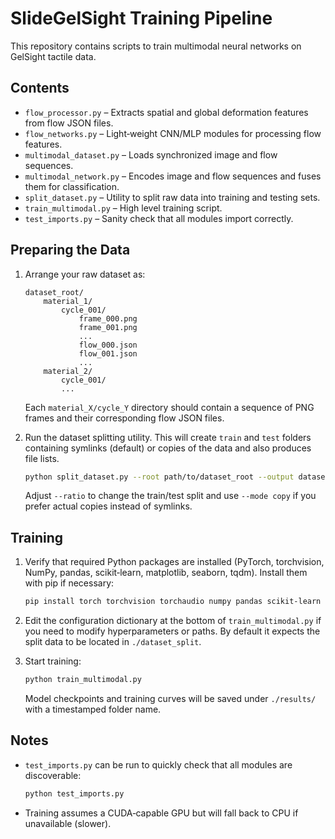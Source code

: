 # SlideGelSight Training Pipeline

This repository contains scripts to train multimodal neural networks on GelSight tactile data.

## Contents
- `flow_processor.py` – Extracts spatial and global deformation features from flow JSON files.
- `flow_networks.py` – Light‐weight CNN/MLP modules for processing flow features.
- `multimodal_dataset.py` – Loads synchronized image and flow sequences.
- `multimodal_network.py` – Encodes image and flow sequences and fuses them for classification.
- `split_dataset.py` – Utility to split raw data into training and testing sets.
- `train_multimodal.py` – High level training script.
- `test_imports.py` – Sanity check that all modules import correctly.

## Preparing the Data
1. Arrange your raw dataset as:
   ```
   dataset_root/
       material_1/
           cycle_001/
               frame_000.png
               frame_001.png
               ...
               flow_000.json
               flow_001.json
               ...
       material_2/
           cycle_001/
           ...
   ```
   Each `material_X/cycle_Y` directory should contain a sequence of PNG frames and their corresponding flow JSON files.

2. Run the dataset splitting utility. This will create `train` and `test` folders containing symlinks (default) or copies of the data and also produces file lists.
   ```bash
   python split_dataset.py --root path/to/dataset_root --output dataset_split --ratio 0.9
   ```
   Adjust `--ratio` to change the train/test split and use `--mode copy` if you prefer actual copies instead of symlinks.

## Training
1. Verify that required Python packages are installed (PyTorch, torchvision, NumPy, pandas, scikit‑learn, matplotlib, seaborn, tqdm). Install them with pip if necessary:
   ```bash
   pip install torch torchvision torchaudio numpy pandas scikit-learn matplotlib seaborn tqdm
   ```

2. Edit the configuration dictionary at the bottom of `train_multimodal.py` if you need to modify hyperparameters or paths. By default it expects the split data to be located in `./dataset_split`.

3. Start training:
   ```bash
   python train_multimodal.py
   ```
   Model checkpoints and training curves will be saved under `./results/` with a timestamped folder name.

## Notes
- `test_imports.py` can be run to quickly check that all modules are discoverable:
  ```bash
  python test_imports.py
  ```
- Training assumes a CUDA‑capable GPU but will fall back to CPU if unavailable (slower).

